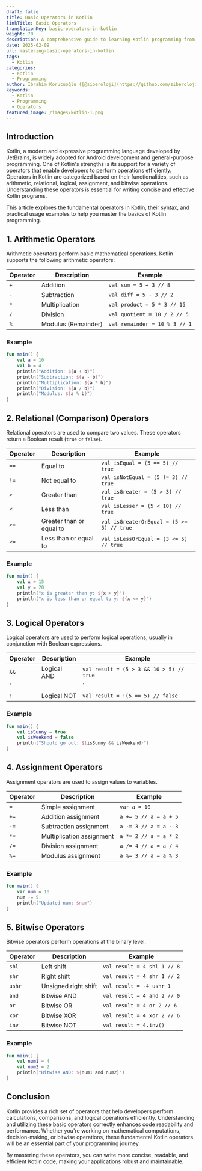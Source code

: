```yaml
---
draft: false
title: Basic Operators in Kotlin
linkTitle: Basic Operators
translationKey: basic-operators-in-kotlin
weight: 70
description: A comprehensive guide to learning Kotlin programming from basics to advanced concepts
date: 2025-02-09
url: mastering-basic-operators-in-kotlin
tags:
  - Kotlin
categories:
  - Kotlin
  - Programming
author: İbrahim Korucuoğlu ([@siberoloji](https://github.com/siberoloji))
keywords:
  - Kotlin
  - Programming
  - Operators
featured_image: /images/kotlin-1.png
---
```

## Introduction

Kotlin, a modern and expressive programming language developed by JetBrains, is widely adopted for Android development and general-purpose programming. One of Kotlin's strengths is its support for a variety of operators that enable developers to perform operations efficiently. Operators in Kotlin are categorized based on their functionalities, such as arithmetic, relational, logical, assignment, and bitwise operations. Understanding these operators is essential for writing concise and effective Kotlin programs.

This article explores the fundamental operators in Kotlin, their syntax, and practical usage examples to help you master the basics of Kotlin programming.

## 1. Arithmetic Operators

Arithmetic operators perform basic mathematical operations. Kotlin supports the following arithmetic operators:

| Operator | Description  | Example |
|----------|-------------|---------|
| `+` | Addition | `val sum = 5 + 3 // 8` |
| `-` | Subtraction | `val diff = 5 - 3 // 2` |
| `*` | Multiplication | `val product = 5 * 3 // 15` |
| `/` | Division | `val quotient = 10 / 2 // 5` |
| `%` | Modulus (Remainder) | `val remainder = 10 % 3 // 1` |

### Example

```kotlin
fun main() {
    val a = 10
    val b = 4
    println("Addition: ${a + b}")
    println("Subtraction: ${a - b}")
    println("Multiplication: ${a * b}")
    println("Division: ${a / b}")
    println("Modulus: ${a % b}")
}
```

## 2. Relational (Comparison) Operators

Relational operators are used to compare two values. These operators return a Boolean result (`true` or `false`).

| Operator | Description | Example |
|----------|-------------|---------|
| `==` | Equal to | `val isEqual = (5 == 5) // true` |
| `!=` | Not equal to | `val isNotEqual = (5 != 3) // true` |
| `>` | Greater than | `val isGreater = (5 > 3) // true` |
| `<` | Less than | `val isLesser = (5 < 10) // true` |
| `>=` | Greater than or equal to | `val isGreaterOrEqual = (5 >= 5) // true` |
| `<=` | Less than or equal to | `val isLessOrEqual = (3 <= 5) // true` |

### Example

```kotlin
fun main() {
    val x = 15
    val y = 20
    println("x is greater than y: ${x > y}")
    println("x is less than or equal to y: ${x <= y}")
}
```

## 3. Logical Operators

Logical operators are used to perform logical operations, usually in conjunction with Boolean expressions.

| Operator | Description | Example |
|----------|-------------|---------|
| `&&` | Logical AND | `val result = (5 > 3 && 10 > 5) // true` |
| `||` | Logical OR | `val result = (5 > 10 || 10 > 5) // true` |
| `!` | Logical NOT | `val result = !(5 == 5) // false` |

### Example

```kotlin
fun main() {
    val isSunny = true
    val isWeekend = false
    println("Should go out: ${isSunny && isWeekend}")
}
```

## 4. Assignment Operators

Assignment operators are used to assign values to variables.

| Operator | Description | Example |
|----------|-------------|---------|
| `=` | Simple assignment | `var a = 10` |
| `+=` | Addition assignment | `a += 5 // a = a + 5` |
| `-=` | Subtraction assignment | `a -= 3 // a = a - 3` |
| `*=` | Multiplication assignment | `a *= 2 // a = a * 2` |
| `/=` | Division assignment | `a /= 4 // a = a / 4` |
| `%=` | Modulus assignment | `a %= 3 // a = a % 3` |

### Example

```kotlin
fun main() {
    var num = 10
    num += 5
    println("Updated num: $num")
}
```

## 5. Bitwise Operators

Bitwise operators perform operations at the binary level.

| Operator | Description | Example |
|----------|-------------|---------|
| `shl` | Left shift | `val result = 4 shl 1 // 8` |
| `shr` | Right shift | `val result = 4 shr 1 // 2` |
| `ushr` | Unsigned right shift | `val result = -4 ushr 1` |
| `and` | Bitwise AND | `val result = 4 and 2 // 0` |
| `or` | Bitwise OR | `val result = 4 or 2 // 6` |
| `xor` | Bitwise XOR | `val result = 4 xor 2 // 6` |
| `inv` | Bitwise NOT | `val result = 4.inv()` |

### Example

```kotlin
fun main() {
    val num1 = 4
    val num2 = 2
    println("Bitwise AND: ${num1 and num2}")
}
```

## Conclusion

Kotlin provides a rich set of operators that help developers perform calculations, comparisons, and logical operations efficiently. Understanding and utilizing these basic operators correctly enhances code readability and performance. Whether you're working on mathematical computations, decision-making, or bitwise operations, these fundamental Kotlin operators will be an essential part of your programming journey.

By mastering these operators, you can write more concise, readable, and efficient Kotlin code, making your applications robust and maintainable.
